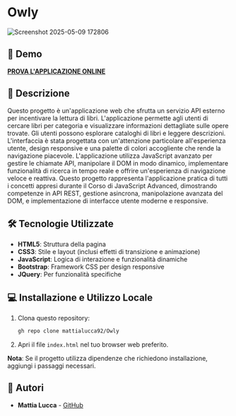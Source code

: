# Owly

![Screenshot 2025-05-09 172806](https://github.com/user-attachments/assets/b69f1297-46de-4ee1-836a-b3e362530afe)

## 🚀 Demo

**[PROVA L'APPLICAZIONE ONLINE](https://owlyprojects.netlify.app/)**

## 📝 Descrizione

Questo progetto è un'applicazione web che sfrutta un servizio API esterno per incentivare la lettura di libri. L'applicazione permette agli utenti di cercare libri per categoria e visualizzare informazioni dettagliate sulle opere trovate.
Gli utenti possono esplorare cataloghi di libri e leggere descrizioni.
L'interfaccia è stata progettata con un'attenzione particolare all'esperienza utente, design responsive e una palette di colori accogliente che rende la navigazione piacevole.
L'applicazione utilizza JavaScript avanzato per gestire le chiamate API, manipolare il DOM in modo dinamico, implementare funzionalità di ricerca in tempo reale e offrire un'esperienza di navigazione veloce e reattiva.
Questo progetto rappresenta l'applicazione pratica di tutti i concetti appresi durante il Corso di JavaScript Advanced, dimostrando competenze in API REST, gestione asincrona, manipolazione avanzata del DOM, e implementazione di interfacce utente moderne e responsive.

## 🛠️ Tecnologie Utilizzate

- **HTML5**: Struttura della pagina
- **CSS3**: Stile e layout (inclusi effetti di transizione e animazione)
- **JavaScript**: Logica di interazione e funzionalità dinamiche
- **Bootstrap**: Framework CSS per design responsive
- **JQuery**: Per funzionalità specifiche

## 💻 Installazione e Utilizzo Locale

1. Clona questo repository:

   ```bash
   gh repo clone mattialucca92/Owly
   ```

2. Apri il file `index.html` nel tuo browser web preferito.

**Nota**: Se il progetto utilizza dipendenze che richiedono installazione, aggiungi i passaggi necessari.

## 👥 Autori

- **Mattia Lucca** - [GitHub](https://github.com/mattialucca92)
